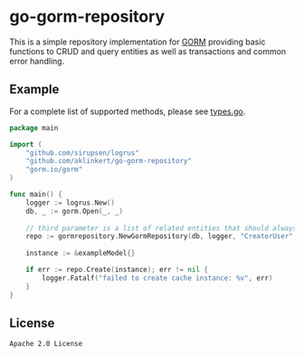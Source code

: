 # go-gorm-repository

This is a simple repository implementation for [GORM](https://gorm.io/) providing basic functions to CRUD and query
entities as well as transactions and common error handling.

## Example

For a complete list of supported methods, please see [types.go](types.go).

```go
package main

import (
	"github.com/sirupsen/logrus"
	"github.com/aklinkert/go-gorm-repository"
	"gorm.io/gorm"
)

func main() {
	logger := logrus.New()
	db, _ := gorm.Open(_, _)
	
	// third parameter is a list of related entities that should always preload
	repo := gormrepository.NewGormRepository(db, logger, "CreatorUser", "Organization")
	
	instance := &exampleModel{}

	if err := repo.Create(instance); err != nil {
		logger.Fatalf("failed to create cache instance: %v", err)
	}
}
```


## License

    Apache 2.0 License
